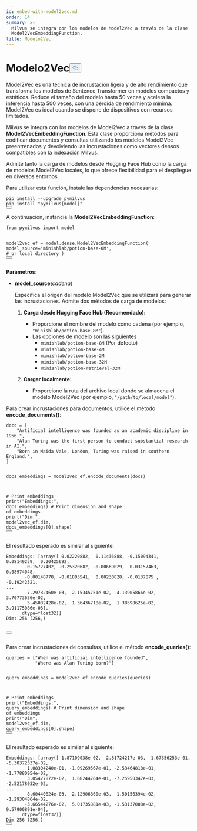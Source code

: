 ```yaml
---
id: embed-with-model2vec.md
order: 14
summary: >-
  Milvus se integra con los modelos de Model2Vec a través de la clase
  Model2VecEmbeddingFunction.
title: Modelo2Vec
---
```

<h1 id="Model2Vec" class="common-anchor-header">Modelo2Vec<button data-href="#Model2Vec" class="anchor-icon" translate="no">
      <svg translate="no"
        aria-hidden="true"
        focusable="false"
        height="20"
        version="1.1"
        viewBox="0 0 16 16"
        width="16"
      >
        <path
          fill="#0092E4"
          fill-rule="evenodd"
          d="M4 9h1v1H4c-1.5 0-3-1.69-3-3.5S2.55 3 4 3h4c1.45 0 3 1.69 3 3.5 0 1.41-.91 2.72-2 3.25V8.59c.58-.45 1-1.27 1-2.09C10 5.22 8.98 4 8 4H4c-.98 0-2 1.22-2 2.5S3 9 4 9zm9-3h-1v1h1c1 0 2 1.22 2 2.5S13.98 12 13 12H9c-.98 0-2-1.22-2-2.5 0-.83.42-1.64 1-2.09V6.25c-1.09.53-2 1.84-2 3.25C6 11.31 7.55 13 9 13h4c1.45 0 3-1.69 3-3.5S14.5 6 13 6z"
        ></path>
      </svg>
    </button></h1><p>Model2Vec es una técnica de incrustación ligera y de alto rendimiento que transforma los modelos de Sentence Transformer en modelos compactos y estáticos. Reduce el tamaño del modelo hasta 50 veces y acelera la inferencia hasta 500 veces, con una pérdida de rendimiento mínima. Model2Vec es ideal cuando se dispone de dispositivos con recursos limitados.</p>
<p>Milvus se integra con los modelos de Model2Vec a través de la clase <strong>Model2VecEmbeddingFunction</strong>. Esta clase proporciona métodos para codificar documentos y consultas utilizando los modelos Model2Vec preentrenados y devolviendo las incrustaciones como vectores densos compatibles con la indexación Milvus.</p>
<p>Admite tanto la carga de modelos desde Hugging Face Hub como la carga de modelos Model2Vec locales, lo que ofrece flexibilidad para el despliegue en diversos entornos.</p>
<p>Para utilizar esta función, instale las dependencias necesarias:</p>
<pre><code translate="no" class="language-bash">pip install --upgrade pymilvus
pip install <span class="hljs-string">&quot;pymilvus[model]&quot;</span>
<button class="copy-code-btn"></button></code></pre>
<p>A continuación, instancie la <strong>Model2VecEmbeddingFunction</strong>:</p>
<pre><code translate="no" class="language-python"><span class="hljs-keyword">from</span> pymilvus <span class="hljs-keyword">import</span> model

model2vec_ef = model.dense.Model2VecEmbeddingFunction(
    model_source=<span class="hljs-string">&#x27;minishlab/potion-base-8M&#x27;</span>, <span class="hljs-comment"># or local directory</span>
)
<button class="copy-code-btn"></button></code></pre>
<p><strong>Parámetros</strong>:</p>
<ul>
<li><p><strong>model_source</strong><em>(cadena</em>)</p>
<p>Especifica el origen del modelo Model2Vec que se utilizará para generar las incrustaciones. Admite dos métodos de carga de modelos:</p>
<ol>
<li><p><strong>Carga desde Hugging Face Hub (Recomendado):</strong></p>
<ul>
<li>Proporcione el nombre del modelo como cadena (por ejemplo, <code translate="no">&quot;minishlab/potion-base-8M&quot;</code>).</li>
<li>Las opciones de modelo son las siguientes<ul>
<li><code translate="no">minishlab/potion-base-8M</code> (Por defecto)</li>
<li><code translate="no">minishlab/potion-base-4M</code></li>
<li><code translate="no">minishlab/potion-base-2M</code></li>
<li><code translate="no">minishlab/potion-base-32M</code></li>
<li><code translate="no">minishlab/potion-retrieval-32M</code></li>
</ul></li>
</ul></li>
<li><p><strong>Cargar localmente:</strong></p>
<ul>
<li>Proporcione la ruta del archivo local donde se almacena el modelo Model2Vec (por ejemplo, <code translate="no">&quot;/path/to/local/model&quot;</code>).</li>
</ul></li>
</ol></li>
</ul>
<p>Para crear incrustaciones para documentos, utilice el método <strong>encode_documents()</strong>:</p>
<pre><code translate="no" class="language-python">docs = [
    <span class="hljs-string">&quot;Artificial intelligence was founded as an academic discipline in 1956.&quot;</span>,
    <span class="hljs-string">&quot;Alan Turing was the first person to conduct substantial research in AI.&quot;</span>,
    <span class="hljs-string">&quot;Born in Maida Vale, London, Turing was raised in southern England.&quot;</span>,
]

docs_embeddings = model2vec_ef.encode_documents(docs)

<span class="hljs-comment"># Print embeddings</span>
<span class="hljs-built_in">print</span>(<span class="hljs-string">&quot;Embeddings:&quot;</span>, docs_embeddings)
<span class="hljs-comment"># Print dimension and shape of embeddings</span>
<span class="hljs-built_in">print</span>(<span class="hljs-string">&quot;Dim:&quot;</span>, model2vec_ef.dim, docs_embeddings[<span class="hljs-number">0</span>].shape)
<button class="copy-code-btn"></button></code></pre>
<p>El resultado esperado es similar al siguiente:</p>
<pre><code translate="no" class="language-python">Embeddings: [array([ <span class="hljs-number">0.02220882</span>,  <span class="hljs-number">0.11436888</span>, <span class="hljs-number">-0.15094341</span>,  <span class="hljs-number">0.08149259</span>,  <span class="hljs-number">0.20425692</span>,
       <span class="hljs-number">-0.15727402</span>, <span class="hljs-number">-0.25320682</span>, <span class="hljs-number">-0.00669029</span>,  <span class="hljs-number">0.03157463</span>,  <span class="hljs-number">0.08974048</span>,
       <span class="hljs-number">-0.00148778</span>, <span class="hljs-number">-0.01803541</span>,  <span class="hljs-number">0.00230828</span>, <span class="hljs-number">-0.0137875</span> , <span class="hljs-number">-0.19242321</span>,
...
       <span class="hljs-number">-7.29782460e-03</span>, <span class="hljs-number">-2.15345751e-02</span>, <span class="hljs-number">-4.13905866e-02</span>,  <span class="hljs-number">3.70773636e-02</span>,
        <span class="hljs-number">5.45082428e-02</span>,  <span class="hljs-number">1.36436718e-02</span>,  <span class="hljs-number">1.38598625e-02</span>,  <span class="hljs-number">3.91175086e-03</span>],
      dtype=<span class="hljs-type">float32</span>)]
Dim: <span class="hljs-number">256</span> (<span class="hljs-number">256</span>,)

<button class="copy-code-btn"></button></code></pre>
<p>Para crear incrustaciones de consultas, utilice el método <strong>encode_queries()</strong>:</p>
<pre><code translate="no" class="language-python">queries = [<span class="hljs-string">&quot;When was artificial intelligence founded&quot;</span>, 
           <span class="hljs-string">&quot;Where was Alan Turing born?&quot;</span>]

query_embeddings = model2vec_ef.encode_queries(queries)

<span class="hljs-comment"># Print embeddings</span>
<span class="hljs-built_in">print</span>(<span class="hljs-string">&quot;Embeddings:&quot;</span>, query_embeddings)
<span class="hljs-comment"># Print dimension and shape of embeddings</span>
<span class="hljs-built_in">print</span>(<span class="hljs-string">&quot;Dim&quot;</span>, model2vec_ef.dim, query_embeddings[<span class="hljs-number">0</span>].shape)
<button class="copy-code-btn"></button></code></pre>
<p>El resultado esperado es similar al siguiente:</p>
<pre><code translate="no" class="language-python">Embeddings: [array([<span class="hljs-number">-1.87109038e-02</span>, <span class="hljs-number">-2.81724217e-03</span>, <span class="hljs-number">-1.67356253e-01</span>, <span class="hljs-number">-5.30372337e-02</span>,
        <span class="hljs-number">1.08304240e-01</span>, <span class="hljs-number">-1.09269567e-01</span>, <span class="hljs-number">-2.53464818e-01</span>, <span class="hljs-number">-1.77880954e-02</span>,
        <span class="hljs-number">3.05427872e-02</span>,  <span class="hljs-number">1.68244764e-01</span>, <span class="hljs-number">-7.25950347e-03</span>, <span class="hljs-number">-2.52178032e-02</span>,
...
        <span class="hljs-number">8.60440824e-03</span>,  <span class="hljs-number">2.12906860e-03</span>,  <span class="hljs-number">1.50156394e-02</span>, <span class="hljs-number">-1.29304864e-02</span>,
       <span class="hljs-number">-3.66544276e-02</span>,  <span class="hljs-number">5.01735881e-03</span>, <span class="hljs-number">-1.53137008e-02</span>,  <span class="hljs-number">9.57900891e-04</span>],
      dtype=<span class="hljs-type">float32</span>)]
Dim <span class="hljs-number">256</span> (<span class="hljs-number">256</span>,)
<button class="copy-code-btn"></button></code></pre>
